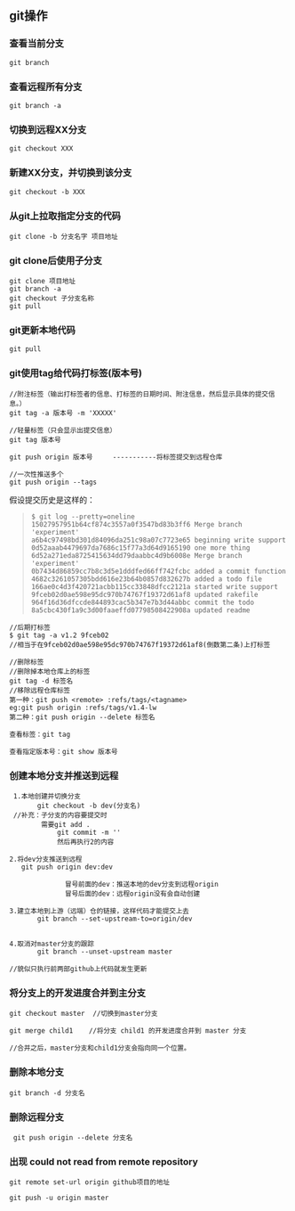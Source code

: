## git操作

### 查看当前分支

```
git branch
```

### 查看远程所有分支

```
git branch -a
```

### 切换到远程XX分支

```
git checkout XXX
```

### 新建XX分支，并切换到该分支

```
git checkout -b XXX
```

### 从git上拉取指定分支的代码

```
git clone -b 分支名字 项目地址
```

### git clone后使用子分支

```
git clone 项目地址
git branch -a
git checkout 子分支名称
git pull
```

### git更新本地代码

```
git pull
```

### git使用tag给代码打标签(版本号)

```
//附注标签（输出打标签者的信息、打标签的日期时间、附注信息，然后显示具体的提交信息。）
git tag -a 版本号 -m 'XXXXX'

//轻量标签（只会显示出提交信息）
git tag 版本号

git push origin 版本号		-----------将标签提交到远程仓库

//一次性推送多个
git push origin --tags
```



假设提交历史是这样的：

> ```console
> $ git log --pretty=oneline
> 15027957951b64cf874c3557a0f3547bd83b3ff6 Merge branch 'experiment'
> a6b4c97498bd301d84096da251c98a07c7723e65 beginning write support
> 0d52aaab4479697da7686c15f77a3d64d9165190 one more thing
> 6d52a271eda8725415634dd79daabbc4d9b6008e Merge branch 'experiment'
> 0b7434d86859cc7b8c3d5e1dddfed66ff742fcbc added a commit function
> 4682c3261057305bdd616e23b64b0857d832627b added a todo file
> 166ae0c4d3f420721acbb115cc33848dfcc2121a started write support
> 9fceb02d0ae598e95dc970b74767f19372d61af8 updated rakefile
> 964f16d36dfccde844893cac5b347e7b3d44abbc commit the todo
> 8a5cbc430f1a9c3d00faaeffd07798508422908a updated readme
> ```

```
//后期打标签
$ git tag -a v1.2 9fceb02		
//相当于在9fceb02d0ae598e95dc970b74767f19372d61af8(倒数第二条)上打标签
```

```
//删除标签
//删除掉本地仓库上的标签
git tag -d 标签名
//移除远程仓库标签
第一种：git push <remote> :refs/tags/<tagname>
eg:git push origin :refs/tags/v1.4-lw
第二种：git push origin --delete 标签名
```

```
查看标签：git tag

查看指定版本号：git show 版本号
```

### **创建本地分支并推送到远程**

```
 1.本地创建并切换分支
       git checkout -b dev(分支名)
 //补充：子分支的内容要提交时
 		需要git add . 
 		 	git commit -m ''
 		 	然后再执行2的内容
       
2.将dev分支推送到远程
   git push origin dev:dev
 
              冒号前面的dev：推送本地的dev分支到远程origin
              冒号后面的dev：远程origin没有会自动创建
 
3.建立本地到上游（远端）仓的链接，这样代码才能提交上去
       git branch --set-upstream-to=origin/dev
 
       
4.取消对master分支的跟踪
       git branch --unset-upstream master

//貌似只执行前两部github上代码就发生更新
```

### 将分支上的开发进度合并到主分支

```
git checkout master  //切换到master分支

git merge child1    //将分支 child1 的开发进度合并到 master 分支

//合并之后，master分支和child1分支会指向同一个位置。
```

### 删除本地分支

```
git branch -d 分支名
```

### 删除远程分支

```
 git push origin --delete 分支名
```

### 出现 could not read from remote repository

```
git remote set-url origin github项目的地址

git push -u origin master
```

